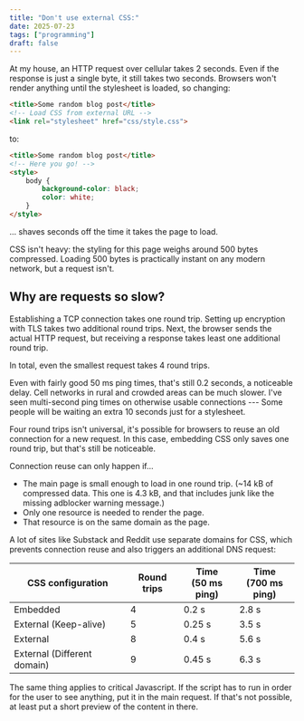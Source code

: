 ```yaml
---
title: "Don't use external CSS:"
date: 2025-07-23
tags: ["programming"]
draft: false
---
```


At my house, an HTTP request over cellular takes 2 seconds. 
Even if the response is just a single byte, it still takes two seconds.
Browsers won't render anything until the stylesheet is loaded, so changing:

```html
<title>Some random blog post</title>
<!-- Load CSS from external URL -->
<link rel="stylesheet" href="css/style.css">
```

to:

```html
<title>Some random blog post</title>
<!-- Here you go! -->
<style>
	body {
		background-color: black;
		color: white;
	}
</style>
```

... shaves seconds off the time it takes the page to load.

CSS isn't heavy: the styling for this page weighs around 500 bytes compressed.
Loading 500 bytes is practically instant on any modern network, but a request isn't. 

## Why are requests so slow?

Establishing a TCP connection takes one round trip.
Setting up encryption with TLS takes two additional round trips. 
Next, the browser sends the actual HTTP request, but receiving a response takes least one additional round trip.

In total, even the smallest request takes 4 round trips. 

Even with fairly good 50 ms ping times, that's still 0.2 seconds, a noticeable delay.
Cell networks in rural and crowded areas can be much slower.
I've seen multi-second ping times on otherwise usable connections ---
Some people will be waiting an extra 10 seconds just for a stylesheet.

Four round trips isn't universal, it's possible for browsers to reuse an old connection for a new request.
In this case, embedding CSS only saves one round trip, but that's still be noticeable.

Connection reuse can only happen if...

- The main page is small enough to load in one round trip. (~14 kB of compressed data. This one is 4.3 kB, and that includes junk like the missing adblocker warning message.)
- Only one resource is needed to render the page.
- That resource is on the same domain as the page.

A lot of sites like Substack and Reddit use separate domains for CSS, which prevents connection reuse and also triggers an additional DNS request:

|CSS configuration|Round trips|Time<br>(50 ms ping)|Time<br>(700 ms ping)|
|-|-|-|-|
|Embedded|4|0.2 s|2.8 s|
|External (Keep-alive)|5|0.25 s| 3.5 s|
|External|8|0.4 s | 5.6 s|
|External (Different domain)&nbsp;&nbsp;&nbsp;&nbsp;&nbsp;|9|0.45 s | 6.3 s|

The same thing applies to critical Javascript. 
If the script has to run in order for the user to see anything, put it in the main request. 
If that's not possible, at least put a short preview of the content in there. 
